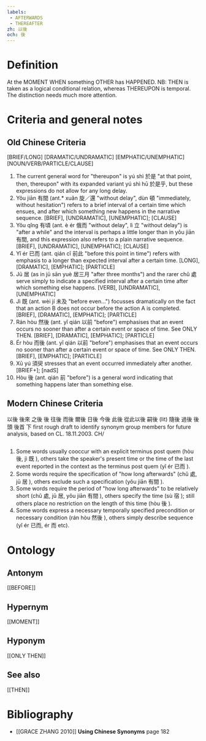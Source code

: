 ```yaml
---
labels: 
 - AFTERWARDS
 - THEREAFTER
zh: 以後
och: 後
---
```


# Definition
At the MOMENT WHEN something OTHER has HAPPENED.
NB: THEN is taken as a logical conditional relation, whereas THEREUPON is temporal. The distinction needs much more attention.
# Criteria and general notes
## Old Chinese Criteria
[BRIEF/LONG]
[DRAMATIC/UNDRAMATIC]
[EMPHATIC/UNEMPHATIC]
[NOUN/VERB/PARTICLE/CLAUSE]
1. The current general word for "thereupon" is yú shì 於是 "at that point, then, thereupon" with its expanded variant yú shì hū 於是乎, but these expressions do not allow for any long delay.
2. Yǒu jiān 有間 (ant.* xuǎn 旋／還 "without delay", dùn 頓 "immediately, without hesitation") refers to a brief interval of a certain time which ensues, and after which something new happens in the narrative sequence.
[BRIEF], [UNDRAMATIC], [UNEMPHATIC]; [CLAUSE]
3. Yǒu qǐng 有頃 (ant. è ér 俄而 "without delay", lì 立 "without delay") is "after a while" and the interval is perhaps a little longer than in yǒu jiān 有間, and this expression also refers to a plain narrative sequence.
[BRIEF], [UNDRAMATIC], [UNEMPHATIC]; [CLAUSE]
4. Yǐ ér 已而 (ant. qián cǐ 前此 "before this point in time") refers with emphasis to a longer than expected interval after a certain time.
[LONG], [DRAMATIC], [EMPHATIC]; [PARTICLE]
5. Jū 居 (as in jū sān yuè 居三月 "after three months") and the rarer chǔ 處 serve simply to indicate a specified interval after a certain time after which something else happens.
[VERB], [UNDRAMATIC], [UNEMPHATIC]
6. Jì 既 (ant. wèi jí 未及 "before even...") focusses dramatically on the fact that an action B does not occur before the action A is completed.
[BRIEF], [DRAMATIC], [EMPHATIC]; [PARTICLE]
7. Rán hòu 然後 (ant. yǐ qián 以前 "before") emphasises that an event occurs no sooner than after a certain event or space of time. See ONLY THEN.
[BRIEF], [DRAMATIC], [EMPHATIC]; [PARTICLE]
8. Ér hòu 而後 (ant. yǐ qián 以前 "before") emphasises that an event occurs no sooner than after a certain event or space of time. See ONLY THEN.
[BRIEF], [EMPHATIC]; [PARTICLE]
9. Xū yú 須臾 stresses that an event occurred immediately after another.
[BRIEF+]; [nadS]
10. Hòu 後 (ant. qián 前 "before") is a general word indicating that something happens later than something else.
## Modern Chinese Criteria
以後
後來
之後
後
往後
而後
爾後
日後
今後
此後
從此以後
嗣後 (lit)
隨後
過後
後頭
後首
下
first rough draft to identify synonym group members for future analysis, based on CL. 18.11.2003. CH/
## 
1. Some words usually cooccur with an explicit terminus post quem (hòu 後, jì 既 ), others take the speaker's present time or the time of the last event reported in the context as the terminus post quem (yǐ ér 已而 ).
2. Some words require the specification of "how long afterwards" (chǔ 處, jū 居 ), others exclude such a specification (yǒu jiān 有間 ).
3. Some words require the period of "how long afterwards" to be relatively short (chǔ 處, jū 居, yǒu jiān 有間 ), others specify the time (sù 宿 ); still others place no restriction on the length of this time (hòu 後 ).
4. Some words express a necessary temporally specified precondition or necessary condition (rán hòu 然後 ), others simply describe sequence (yǐ ér 已而, ér 而 etc).
# Ontology

## Antonym
[[BEFORE]]
## Hypernym
[[MOMENT]]
## Hyponym
[[ONLY THEN]]
## See also
[[THEN]]
# Bibliography
- [[GRACE ZHANG 2010]]
**Using Chinese Synonyms** page 182

